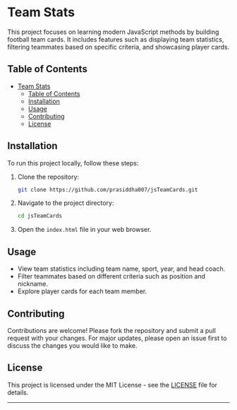 
# Team Stats

This project focuses on learning modern JavaScript methods by building football team cards. It includes features such as displaying team statistics, filtering teammates based on specific criteria, and showcasing player cards.

## Table of Contents

- [Team Stats](#team-stats)
  - [Table of Contents](#table-of-contents)
  - [Installation](#installation)
  - [Usage](#usage)
  - [Contributing](#contributing)
  - [License](#license)

## Installation

To run this project locally, follow these steps:

1. Clone the repository:
   ```sh
   git clone https://github.com/prasiddha007/jsTeamCards.git
   ```
2. Navigate to the project directory:
   ```sh
   cd jsTeamCards
   ```
3. Open the `index.html` file in your web browser.

## Usage

- View team statistics including team name, sport, year, and head coach.
- Filter teammates based on different criteria such as position and nickname.
- Explore player cards for each team member.

## Contributing

Contributions are welcome! Please fork the repository and submit a pull request with your changes. For major updates, please open an issue first to discuss the changes you would like to make.

## License

This project is licensed under the MIT License - see the [LICENSE](LICENSE) file for details.

---
